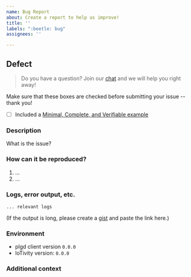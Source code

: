 ```yaml
---
name: Bug Report
about: Create a report to help us improve!
title: ''
labels: ":beetle: bug"
assignees: ''

---
```


## Defect
> Do you have a question? Join our [chat](https://gitter.im/ocfcloud/Lobby/) and we will help you right away!

Make sure that these boxes are checked before submitting your issue -- thank you!
 - [ ] Included a [Minimal, Complete, and Verifiable example](https://stackoverflow.com/help/mcve)

### Description
What is the issue?

### How can it be reproduced?
1. ...
2. ...

### Logs, error output, etc.
```
... relevant logs
```
(If the output is long, please create a [gist](https://gist.github.com/) and paste the link here.)

### Environment
- plgd client version `0.0.0`
- IoTivity version: `0.0.0`


### Additional context